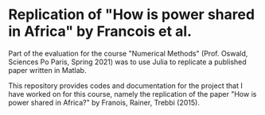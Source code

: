 # Replication of  "How is power shared in Africa" by Francois et al.

Part of the evaluation for the course "Numerical Methods" (Prof. Oswald, Sciences Po Paris, Spring 2021) was to use Julia to replicate a published paper written in Matlab. 

This repository provides codes and documentation for the project that I have worked on for this course, namely the replication of the paper "How is power shared in Africa?" 
by Franois, Rainer, Trebbi (2015). 
